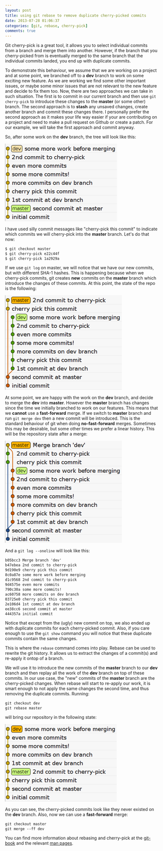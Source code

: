 ```yaml
---
layout: post
title: using git rebase to remove duplicate cherry-picked commits
date: 2013-07-28 01:06:37
categories: [git, rebase, cherry-pick]
comments: true
---
```


Git cherry-pick is a great tool, it allows you to select individual commits
from a branch and merge them into another. However, if the branch that you
cherry-picked from is eventually merged to the same branch that the individual
commits landed, you end up with duplicate commits.

To demonstrate this behaviour, we assume that we are working on a project
and at some point, we branched off to a __dev__ branch to work on some exciting
new feature. As we are working we find some other important issues, or maybe
some minor issues that are not relevant to the new feature and decide to fix
them too. Now, there are two approaches we can take in such situation. The
first is to commit in our current branch and then use `git cherry-pick` to
introduce these changes to the __master__ (or some other) branch. The second
approach is to __stash__ any unsaved changes, create another branch
and commit these changes there. I personally prefer the second approach
as it makes your life way easier if your are contributing on a
project and need to make a pull request on Github or create a patch.
For our example, we will take the first approach and commit anyway.

So, after some work on the __dev__ branch, the tree will look like this:

![dev branch](/images/dev-branch.png)

I have used silly commit messages like "cherry-pick this commit" to
indicate which commits we will cherry-pick into the __master__
branch. Let's do that now:

    $ git checkout master
    $ git cherry-pick e22c44f
    $ git cherry-pick 1a2929a

If we use `git log` on master, we will notice that we have our new
commits, but with different SHA-1 hashes. This is happening because when
we cherry-pick commits, git creates __new__
commits on the __master__ branch which introduce
the changes of these commits. At this point, the state of
the repo is the following:

![repot state after cherry-pick](/images/after-cp.png)

At some point, we are happy with the work on the __dev__ branch, and
decide to merge the __dev__ into __master__. However the __master__
branch has changes since the time we initially branched to work on our
features. This means that we __cannot__ use a __fast-forward__ merge.
If we switch to __master__ branch and run `git merge dev` then a new
commit will be introduced. This is the standard behaviour of git when
doing __no-fast-forward__ merges. Sometimes this may be desirable, but
some other times we prefer a linear history. This will be the repository
state after a merge:

![repo state after merge](/images/no-ff-merge.png)

And a `git log --oneline` will look like this:

    b05bcc3 Merge branch 'dev'
    b47ebea 2nd commit to cherry-pick
    9d190e9 cherry pick this commit
    8c0a87e some more work before merging
    d1c9568 2nd commit to cherry-pick
    9d4575e even more commits
    790c30a some more commits!
    ac60758 more commits on dev branch
    03725e0 cherry pick this commit
    2e106d4 1st commit at dev branch
    ee38cc6 second commit at master
    444357a initial commit

Notice that except from the (ugly) new commit on top, we also ended up
with duplicate commits for each cherry-picked commit. Also, if you care
enough to use the `git show` command you will notice
that these duplicate commits contain the same changes.

This is where the `rebase` command comes into play. Rebase can be used
to rewrite the git history. It allows us to extract the changes of a
commit(s) and re-apply it ontop of a branch.

We will use it to introduce the new commits of
the __master__ branch to our __dev__ branch and then replay all the
work of the __dev__ branch on top of these commits. In our use case,
the "new" commits of the __master__ branch are the cherry-picked
changes. When rebase will start to re-apply our work, it is smart
enough to not apply the same changes the second time, and thus removing
the duplicate commits. Running:

    git checkout dev
    git rebase master

will bring our repository in the following state:

![repo state after rebase](/images/after-rebase.png)

As you can see, the cherry-picked commits look like they never
existed on the __dev__ branch. Also, now we can use a __fast-forward__
merge:

    git checkout master
    git merge --ff dev

You can find more information about rebasing and cherry-pick at the
[git-book](http://git-scm.com/) and the relevant
[man pages](https://www.kernel.org/pub/software/scm/git/docs/).
